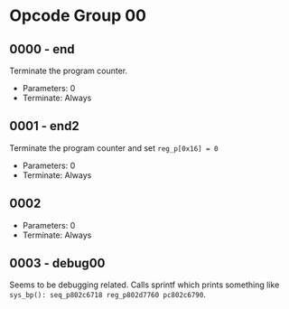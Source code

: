 # Opcode Group 00

## 0000 - end

Terminate the program counter.

- Parameters: 0
- Terminate: Always

## 0001 - end2

Terminate the program counter and set `reg_p[0x16] = 0`

- Parameters: 0
- Terminate: Always

## 0002

- Parameters: 0
- Terminate: Always

## 0003 - debug00

Seems to be debugging related. Calls sprintf which prints something like `sys_bp(): seq_p802c6718 reg_p802d7760 pc802c6790`.

